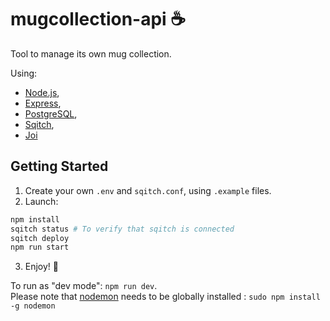 # mugcollection-api :coffee:

Tool to manage its own mug collection.

Using:

- [Node.js](https://nodejs.org/),
- [Express](https://expressjs.com/),
- [PostgreSQL](https://www.postgresql.org/),
- [Sqitch](https://sqitch.org/),
- [Joi](https://hapi.dev/module/joi/)

## Getting Started

1. Create your own `.env` and `sqitch.conf`, using `.example` files.
2. Launch:

```bash
npm install
sqitch status # To verify that sqitch is connected
sqitch deploy
npm run start
```

3. Enjoy! :rocket:

To run as "dev mode": `npm run dev`. <br/>
Please note that [nodemon](https://www.npmjs.com/package/nodemon) needs to be globally installed : `sudo npm install -g nodemon`
